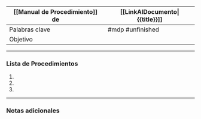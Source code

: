 
| [[Manual de Procedimiento]] de | [[LinkAlDocumento\|{{title}}]] |
| ------------------------------ | ------------------------------ |
| Palabras clave                 | #mdp #unfinished               |
| Objetivo                       |                                |

---

### Lista de Procedimientos
1. 
2. 
3. 

---

### Notas adicionales
